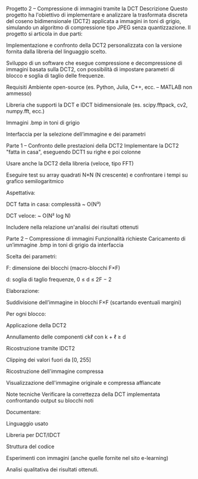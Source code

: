Progetto 2 – Compressione di immagini tramite la DCT
Descrizione
Questo progetto ha l'obiettivo di implementare e analizzare la trasformata discreta del coseno bidimensionale (DCT2) applicata a immagini in toni di grigio, simulando un algoritmo di compressione tipo JPEG senza quantizzazione. Il progetto si articola in due parti:

Implementazione e confronto della DCT2 personalizzata con la versione fornita dalla libreria del linguaggio scelto.

Sviluppo di un software che esegue compressione e decompressione di immagini basata sulla DCT2, con possibilità di impostare parametri di blocco e soglia di taglio delle frequenze.

Requisiti
Ambiente open-source (es. Python, Julia, C++, ecc. – MATLAB non ammesso)

Libreria che supporti la DCT e IDCT bidimensionale (es. scipy.fftpack, cv2, numpy.fft, ecc.)

Immagini .bmp in toni di grigio

Interfaccia per la selezione dell’immagine e dei parametri

Parte 1 – Confronto delle prestazioni della DCT2
Implementare la DCT2 "fatta in casa", eseguendo DCT1 su righe e poi colonne

Usare anche la DCT2 della libreria (veloce, tipo FFT)

Eseguire test su array quadrati N×N (N crescente) e confrontare i tempi su grafico semilogaritmico

Aspettativa:

DCT fatta in casa: complessità ~ O(N³)

DCT veloce: ~ O(N² log N)

Includere nella relazione un'analisi dei risultati ottenuti

Parte 2 – Compressione di immagini
Funzionalità richieste
Caricamento di un’immagine .bmp in toni di grigio da interfaccia

Scelta dei parametri:

F: dimensione dei blocchi (macro-blocchi F×F)

d: soglia di taglio frequenze, 0 ≤ d ≤ 2F − 2

Elaborazione:

Suddivisione dell’immagine in blocchi F×F (scartando eventuali margini)

Per ogni blocco:

Applicazione della DCT2

Annullamento delle componenti ckℓ con k + ℓ ≥ d

Ricostruzione tramite IDCT2

Clipping dei valori fuori da [0, 255]

Ricostruzione dell'immagine compressa

Visualizzazione dell'immagine originale e compressa affiancate

Note tecniche
Verificare la correttezza della DCT implementata confrontando output su blocchi noti

Documentare:

Linguaggio usato

Libreria per DCT/IDCT

Struttura del codice

Esperimenti con immagini (anche quelle fornite nel sito e-learning)

Analisi qualitativa dei risultati ottenuti.
